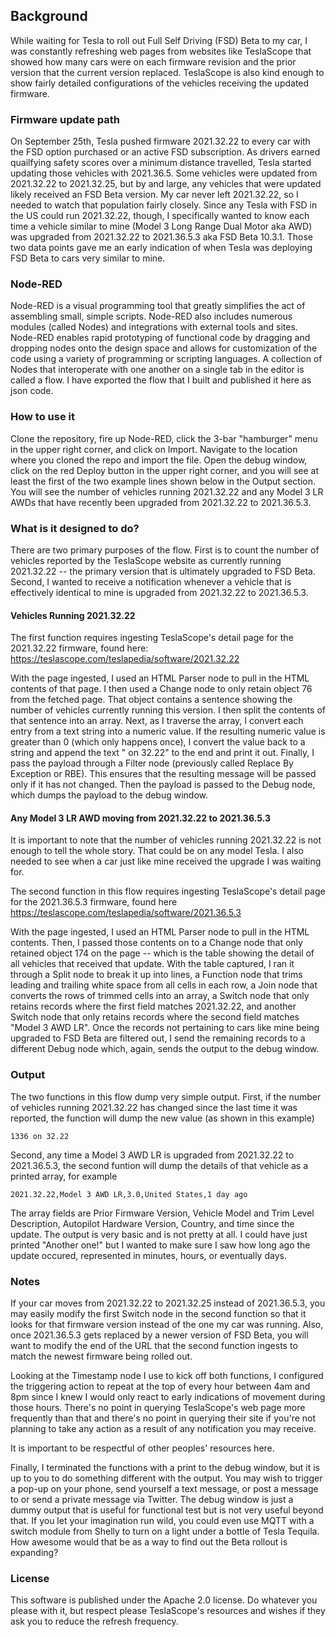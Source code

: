 ## Background

While waiting for Tesla to roll out Full Self Driving (FSD) Beta to my car, I was constantly refreshing web pages from websites like TeslaScope that showed how many cars were on each firmware revision and the prior version that the current version replaced. TeslaScope is also kind enough to show fairly detailed configurations of the vehicles receiving the updated firmware.

### Firmware update path

On September 25th, Tesla pushed firmware 2021.32.22 to every car with the FSD option purchased or an active FSD subscription. As drivers earned quailfying safety scores over a minimum distance travelled, Tesla started updating those vehicles with 2021.36.5. Some vehicles were updated from 2021.32.22 to 2021.32.25, but by and large, any vehicles that were updated likely received an FSD Beta version. My car never left 2021.32.22, so I needed to watch that population fairly closely. Since any Tesla with FSD in the US could run 2021.32.22, though, I specifically wanted to know each time a vehicle similar to mine (Model 3 Long Range Dual Motor aka AWD) was upgraded from 2021.32.22 to 2021.36.5.3 aka FSD Beta 10.3.1. Those two data points gave me an early indication of when Tesla was deploying FSD Beta to cars very similar to mine.

### Node-RED

Node-RED is a visual programming tool that greatly simplifies the act of assembling small, simple scripts. Node-RED also includes numerous modules (called Nodes) and integrations with external tools and sites. Node-RED enables rapid prototyping of functional code by dragging and dropping nodes onto the design space and allows for customization of the code using a variety of programming or scripting languages. A collection of Nodes that interoperate with one another on a single tab in the editor is called a flow. I have exported the flow that I built and published it here as json code.

### How to use it

Clone the repository, fire up Node-RED, click the 3-bar "hamburger" menu in the upper right corner, and click on Import. Navigate to the location where you cloned the repo and import the file. Open the debug window, click on the red Deploy button in the upper right corner, and you will see at least the first of the two example lines shown below in the Output section. You will see the number of vehicles running 2021.32.22 and any Model 3 LR AWDs that have recently been upgraded from 2021.32.22 to 2021.36.5.3.

### What is it designed to do?

There are two primary purposes of the flow. First is to count the number of vehicles reported by the TeslaScope website as currently running 2021.32.22 -- the primary version that is ultimately upgraded to FSD Beta. Second, I wanted to receive a notification whenever a vehicle that is effectively identical to mine is upgraded from 2021.32.22 to 2021.36.5.3.

#### Vehicles Running 2021.32.22

The first function requires ingesting TeslaScope's detail page for the 2021.32.22 firmware, found here: https://teslascope.com/teslapedia/software/2021.32.22

With the page ingested, I used an HTML Parser node to pull in the HTML contents of that page. I then used a Change node to only retain object 76 from the fetched page. That object contains a sentence showing the number of vehicles currently running this version. I then split the contents of that sentence into an array. Next, as I traverse the array, I convert each entry from a text string into a numeric value. If the resulting numeric value is greater than 0 (which only happens once), I convert the value back to a string and append the text " on 32.22" to the end and print it out. Finally, I pass the payload through a Filter node (previously called Replace By Exception or RBE). This ensures that the resulting message will be passed only if it has not changed. Then the payload is passed to the Debug node, which dumps the payload to the debug window.

#### Any Model 3 LR AWD moving from 2021.32.22 to 2021.36.5.3

It is important to note that the number of vehicles running 2021.32.22 is not enough to tell the whole story. That could be on any model Tesla. I also needed to see when a car just like mine received the upgrade I was waiting for.

The second function in this flow requires ingesting TeslaScope's detail page for the 2021.36.5.3 firmware, found here https://teslascope.com/teslapedia/software/2021.36.5.3

With the page ingested, I used an HTML Parser node to pull in the HTML contents. Then, I passed those contents on to a Change node that only retained object 174 on the page -- which is the table showing the detail of all vehicles that received that update. With the table captured, I ran it through a Split node to break it up into lines, a Function node that trims leading and trailing white space from all cells in each row, a Join node that converts the rows of trimmed cells into an array, a Switch node that only retains records where the first field matches 2021.32.22, and another Switch node that only retains records where the second field matches "Model 3 AWD LR". Once the records not pertaining to cars like mine being upgraded to FSD Beta are filtered out, I send the remaining records to a different Debug node which, again, sends the output to the debug window.

### Output

The two functions in this flow dump very simple output. First, if the number of vehicles running 2021.32.22 has changed since the last time it was reported, the function will dump the new value (as shown in this example)

`1336 on 32.22`

Second, any time a Model 3 AWD LR is upgraded from 2021.32.22 to 2021.36.5.3, the second funtion will dump the details of that vehicle as a printed array, for example

`2021.32.22,Model 3 AWD LR,3.0,United States,1 day ago`

The array fields are Prior Firmware Version, Vehicle Model and Trim Level Description, Autopilot Hardware Version, Country, and time since the update. The output is very basic and is not pretty at all. I could have just printed "Another one!" but I wanted to make sure I saw how long ago the update occured, represented in minutes, hours, or eventually days.

### Notes

If your car moves from 2021.32.22 to 2021.32.25 instead of 2021.36.5.3, you may easily modify the first Switch node in the second function so that it looks for that firmware version instead of the one my car was running. Also, once 2021.36.5.3 gets replaced by a newer version of FSD Beta, you will want to modify the end of the URL that the second function ingests to match the newest firmware being rolled out.

Looking at the Timestamp node I use to kick off both functions, I configured the triggering action to repeat at the top of every hour between 4am and 8pm since I knew I would only react to early indications of movement during those hours. There's no point in querying TeslaScope's web page more frequently than that and there's no point in querying their site if you're not planning to take any action as a result of any notification you may receive.

It is important to be respectful of other peoples' resources here.

Finally, I terminated the functions with a print to the debug window, but it is up to you to do something different with the output. You may wish to trigger a pop-up on your phone, send yourself a text message, or post a message to or send a private message via Twitter. The debug window is just a dummy output that is useful for functional test but is not very useful beyond that. If you let your imagination run wild, you could even use MQTT with a switch module from Shelly to turn on a light under a bottle of Tesla Tequila. How awesome would that be as a way to find out the Beta rollout is expanding?

### License

This software is published under the Apache 2.0 license. Do whatever you please with it, but respect please TeslaScope's resources and wishes if they ask you to reduce the refresh frequency.
